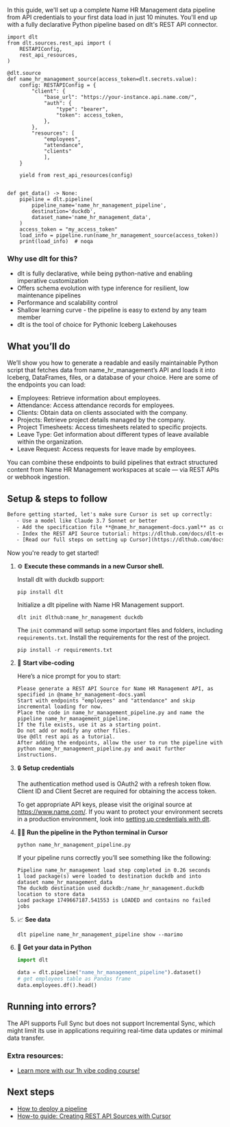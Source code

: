 In this guide, we'll set up a complete Name HR Management data pipeline from API credentials to your first data load in just 10 minutes. You'll end up with a fully declarative Python pipeline based on dlt's REST API connector.

```python-outcome
import dlt
from dlt.sources.rest_api import (
    RESTAPIConfig,
    rest_api_resources,
)

@dlt.source
def name_hr_management_source(access_token=dlt.secrets.value):
    config: RESTAPIConfig = {
        "client": {
            "base_url": "https://your-instance.api.name.com/",
            "auth": {
                "type": "bearer",
                "token": access_token,
            },
        },
        "resources": [
            "employees",
            "attendance",
            "clients"
            ],
    }

    yield from rest_api_resources(config)


def get_data() -> None:
    pipeline = dlt.pipeline(
        pipeline_name='name_hr_management_pipeline',
        destination='duckdb',
        dataset_name='name_hr_management_data', 
    )
    access_token = "my_access_token"
    load_info = pipeline.run(name_hr_management_source(access_token))
    print(load_info)  # noqa
```

### Why use dlt for this?

- dlt is fully declarative, while being python-native and enabling imperative customization
- Offers schema evolution with type inference for resilient, low maintenance pipelines
- Performance and scalability control
- Shallow learning curve - the pipeline is easy to extend by any team member
- dlt is the tool of choice for Pythonic Iceberg Lakehouses

## What you’ll do

We’ll show you how to generate a readable and easily maintainable Python script that fetches data from name_hr_management’s API and loads it into Iceberg, DataFrames, files, or a database of your choice. Here are some of the endpoints you can load:

- Employees: Retrieve information about employees.
- Attendance: Access attendance records for employees.
- Clients: Obtain data on clients associated with the company.
- Projects: Retrieve project details managed by the company.
- Project Timesheets: Access timesheets related to specific projects.
- Leave Type: Get information about different types of leave available within the organization.
- Leave Request: Access requests for leave made by employees.

You can combine these endpoints to build pipelines that extract structured content from Name HR Management workspaces at scale — via REST APIs or webhook ingestion.

## Setup & steps to follow

```default
Before getting started, let's make sure Cursor is set up correctly:
   - Use a model like Claude 3.7 Sonnet or better
   - Add the specification file **@name_hr_management-docs.yaml** as context
   - Index the REST API Source tutorial: https://dlthub.com/docs/dlt-ecosystem/verified-sources/rest_api/ and add it to context as **@dlt rest api**
   - [Read our full steps on setting up Cursor](https://dlthub.com/docs/dlt-ecosystem/llm-tooling/cursor-restapi#23-configuring-cursor-with-documentation)
```

Now you're ready to get started! 

1. ⚙️ **Execute these commands in a new Cursor shell.**
    
    Install dlt with duckdb support:
    ```shell
    pip install dlt
    ```

    Initialize a dlt pipeline with Name HR Management support.
    ```shell
    dlt init dlthub:name_hr_management duckdb
    ```

    The `init` command will setup some important files and folders, including `requirements.txt`. Install the requirements for the rest of the project.
    ```shell
    pip install -r requirements.txt
    ```
    
2. 🤠 **Start vibe-coding**
    
    Here’s a nice prompt for you to start: 
    
    ```prompt
    Please generate a REST API Source for Name HR Management API, as specified in @name_hr_management-docs.yaml 
    Start with endpoints "employees" and "attendance" and skip incremental loading for now. 
    Place the code in name_hr_management_pipeline.py and name the pipeline name_hr_management_pipeline. 
    If the file exists, use it as a starting point. 
    Do not add or modify any other files. 
    Use @dlt rest api as a tutorial. 
    After adding the endpoints, allow the user to run the pipeline with python name_hr_management_pipeline.py and await further instructions.
    ```

    
3. 🔒 **Setup credentials** 
    
    The authentication method used is OAuth2 with a refresh token flow. Client ID and Client Secret are required for obtaining the access token.
    
    To get appropriate API keys, please visit the original source at https://www.name.com/.
    If you want to protect your environment secrets in a production environment, look into [setting up credentials with dlt](https://dlthub.com/docs/walkthroughs/add_credentials).
    
4. 🏃‍♀️ **Run the pipeline in the Python terminal in Cursor**
    
    ```shell
    python name_hr_management_pipeline.py
    ```
    
    If your pipeline runs correctly you’ll see something like the following:
    
    ```shell
    Pipeline name_hr_management load step completed in 0.26 seconds
    1 load package(s) were loaded to destination duckdb and into dataset name_hr_management_data
    The duckdb destination used duckdb:/name_hr_management.duckdb location to store data
    Load package 1749667187.541553 is LOADED and contains no failed jobs
    ```
    
5. 📈 **See data**
    
    ```shell
    dlt pipeline name_hr_management_pipeline show --marimo
    ```
    
6. 🐍 **Get your data in Python**
    
    ```python
    import dlt

   data = dlt.pipeline("name_hr_management_pipeline").dataset()
   # get employees table as Pandas frame
   data.employees.df().head()
    ```

## Running into errors?

The API supports Full Sync but does not support Incremental Sync, which might limit its use in applications requiring real-time data updates or minimal data transfer.

### Extra resources:

- [Learn more with our 1h vibe coding course!](https://www.youtube.com/watch?v=GGid70rnJuM)

## Next steps

- [How to deploy a pipeline](https://dlthub.com/docs/walkthroughs/deploy-a-pipeline)
- [How-to guide: Creating REST API Sources with Cursor](https://dlthub.com/docs/dlt-ecosystem/llm-tooling/cursor-restapi)